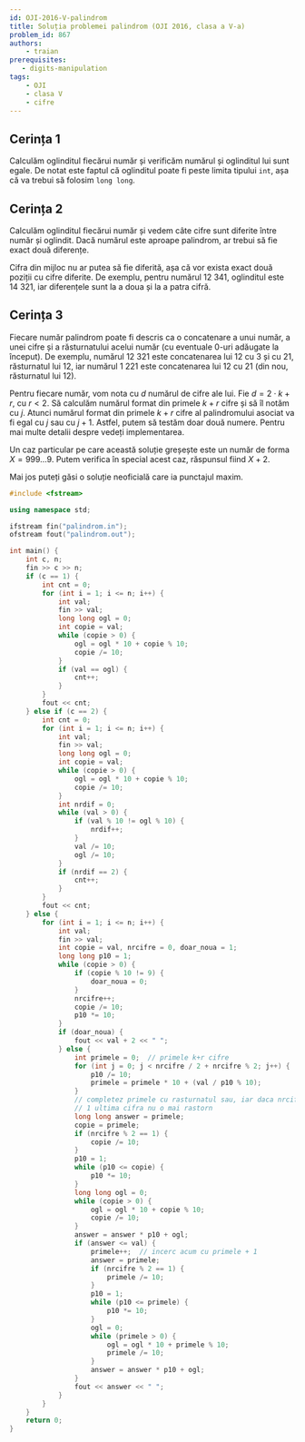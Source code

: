 ```yaml
---
id: OJI-2016-V-palindrom
title: Soluția problemei palindrom (OJI 2016, clasa a V-a)
problem_id: 867
authors:
    - traian
prerequisites:
   - digits-manipulation
tags:
    - OJI
    - clasa V
    - cifre
---
```



## Cerința 1

Calculăm oglinditul fiecărui număr și verificăm numărul și oglinditul lui sunt
egale. De notat este faptul că oglinditul poate fi peste limita tipului `int`,
așa că va trebui să folosim `long long`.

## Cerința 2

Calculăm oglinditul fiecărui număr și vedem câte cifre sunt diferite între număr
și oglindit. Dacă numărul este aproape palindrom, ar trebui să fie exact două
diferențe.

Cifra din mijloc nu ar putea să fie diferită, așa că vor exista exact două
poziții cu cifre diferite. De exemplu, pentru numărul $12 \ 341$, oglinditul
este $14 \ 321$, iar diferențele sunt la a doua și la a patra cifră.

## Cerința 3

Fiecare număr palindrom poate fi descris ca o concatenare a unui număr, a unei
cifre și a răsturnatului acelui număr (cu eventuale 0-uri adăugate la început).
De exemplu, numărul $12 \ 321$ este concatenarea lui $12$ cu $3$ și cu $21$,
răsturnatul lui $12$, iar numărul $1 \ 221$ este concatenarea lui $12$ cu $21$
(din nou, răsturnatul lui $12$).

Pentru fiecare număr, vom nota cu $d$ numărul de cifre ale lui. Fie $d = 2 \cdot
k + r$, cu $r < 2$. Să calculăm numărul format din primele $k+r$ cifre și să îl
notăm cu $j$. Atunci numărul format din primele $k+r$ cifre al palindromului
asociat va fi egal cu $j$ sau cu $j+1$. Astfel, putem să testăm doar două
numere. Pentru mai multe detalii despre vedeți implementarea.

Un caz particular pe care această soluție greșește este un număr de forma $X =
999 \dots 9$. Putem verifica în special acest caz, răspunsul fiind $X + 2$.

Mai jos puteți găsi o soluție neoficială care ia punctajul maxim.

```cpp
#include <fstream>

using namespace std;

ifstream fin("palindrom.in");
ofstream fout("palindrom.out");

int main() {
    int c, n;
    fin >> c >> n;
    if (c == 1) {
        int cnt = 0;
        for (int i = 1; i <= n; i++) {
            int val;
            fin >> val;
            long long ogl = 0;
            int copie = val;
            while (copie > 0) {
                ogl = ogl * 10 + copie % 10;
                copie /= 10;
            }
            if (val == ogl) {
                cnt++;
            }
        }
        fout << cnt;
    } else if (c == 2) {
        int cnt = 0;
        for (int i = 1; i <= n; i++) {
            int val;
            fin >> val;
            long long ogl = 0;
            int copie = val;
            while (copie > 0) {
                ogl = ogl * 10 + copie % 10;
                copie /= 10;
            }
            int nrdif = 0;
            while (val > 0) {
                if (val % 10 != ogl % 10) {
                    nrdif++;
                }
                val /= 10;
                ogl /= 10;
            }
            if (nrdif == 2) {
                cnt++;
            }
        }
        fout << cnt;
    } else {
        for (int i = 1; i <= n; i++) {
            int val;
            fin >> val;
            int copie = val, nrcifre = 0, doar_noua = 1;
            long long p10 = 1;
            while (copie > 0) {
                if (copie % 10 != 9) {
                    doar_noua = 0;
                }
                nrcifre++;
                copie /= 10;
                p10 *= 10;
            }
            if (doar_noua) {
                fout << val + 2 << " ";
            } else {
                int primele = 0;  // primele k+r cifre
                for (int j = 0; j < nrcifre / 2 + nrcifre % 2; j++) {
                    p10 /= 10;
                    primele = primele * 10 + (val / p10 % 10);
                }
                // completez primele cu rasturnatul sau, iar daca nrcifre % 2 =
                // 1 ultima cifra nu o mai rastorn
                long long answer = primele;
                copie = primele;
                if (nrcifre % 2 == 1) {
                    copie /= 10;
                }
                p10 = 1;
                while (p10 <= copie) {
                    p10 *= 10;
                }
                long long ogl = 0;
                while (copie > 0) {
                    ogl = ogl * 10 + copie % 10;
                    copie /= 10;
                }
                answer = answer * p10 + ogl;
                if (answer <= val) {
                    primele++;  // incerc acum cu primele + 1
                    answer = primele;
                    if (nrcifre % 2 == 1) {
                        primele /= 10;
                    }
                    p10 = 1;
                    while (p10 <= primele) {
                        p10 *= 10;
                    }
                    ogl = 0;
                    while (primele > 0) {
                        ogl = ogl * 10 + primele % 10;
                        primele /= 10;
                    }
                    answer = answer * p10 + ogl;
                }
                fout << answer << " ";
            }
        }
    }
    return 0;
}
```
